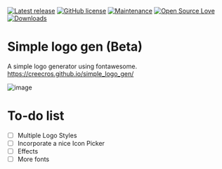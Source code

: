[![Latest release](https://img.shields.io/github/release/creecros/simple_logo_gen.svg)](https://github.com/creecros/simple_logo_gen/releases)
[![GitHub license](https://img.shields.io/github/license/Naereen/StrapDown.js.svg)](https://github.com/creecros/simple_logo_gen/blob/master/LICENSE)
[![Maintenance](https://img.shields.io/badge/Maintained%3F-yes-green.svg)](https://github.com/creecros/simple_logo_gen/graphs/contributors)
[![Open Source Love](https://badges.frapsoft.com/os/v1/open-source.svg?v=103)]()
[![Downloads](https://img.shields.io/github/downloads/simple_logo_gen/Customizer/total.svg)](https://github.com/creecros/simple_logo_gen/releases)


# Simple logo gen (Beta)
A simple logo generator using fontawesome.
https://creecros.github.io/simple_logo_gen/

![image](https://user-images.githubusercontent.com/26339368/55409430-08722400-5530-11e9-8501-303ba7f3f972.png)

# To-do list
- [ ] Multiple Logo Styles
- [ ] Incorporate a nice Icon Picker
- [ ] Effects
- [ ] More fonts
